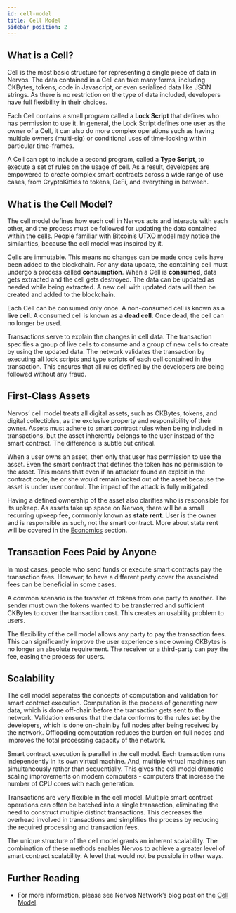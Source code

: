 ```yaml
---
id: cell-model
title: Cell Model
sidebar_position: 2
---
```


## What is a Cell?

Cell is the most basic structure for representing a single piece of data in Nervos. The data contained in a Cell can take many forms, including CKBytes, tokens, code in Javascript, or even serialized data like JSON strings. As there is no restriction on the type of data included, developers have full flexibility in their choices.

Each Cell contains a small program called a **Lock Script** that defines who has permission to use it. In general, the Lock Script defines one user as the owner of a Cell, it can also do more complex operations such as having multiple owners (multi-sig) or conditional uses of time-locking within particular time-frames.

A Cell can opt to include a second program, called a **Type Script**, to execute a set of rules on the usage of cell. As a result, developers are empowered to create complex smart contracts across a wide range of use cases, from CryptoKitties to tokens, DeFi, and everything in between.

## What is the Cell Model?

The cell model defines how each cell in Nervos acts and interacts with each other, and the process must be followed for updating the data contained within the cells. People familiar with Bitcoin’s UTXO model may notice the similarities, because the cell model was inspired by it.

Cells are immutable. This means no changes can be made once cells have been added to the blockchain. For any data update, the containing cell must undergo a process called **consumption**. When a Cell is **consumed**, data gets extracted and the cell gets destroyed. The data can be updated as needed while being extracted. A new cell with updated data will then be created and added to the blockchain.

Each Cell can be consumed only once. A non-consumed cell is known as a **live cell**. A consumed cell is known as a **dead cell**. Once dead, the cell can no longer be used.

Transactions serve to explain the changes in cell data. The transaction specifies a group of live cells to consume and a group of new cells to create by using the updated data. The network validates the transaction by executing all lock scripts and type scripts of each cell contained in the transaction. This ensures that all rules defined by the developers are being followed without any fraud.

## First-Class Assets

Nervos’ cell model treats all digital assets, such as CKBytes, tokens, and digital collectibles, as the exclusive property and responsibility of their owner. Assets must adhere to smart contract rules when being included in transactions, but the asset inherently belongs to the user instead of the smart contract. The difference is subtle but critical. 

When a user owns an asset, then only that user has permission to use the asset. Even the smart contract that defines the token has no permission to the asset. This means that even if an attacker found an exploit in the contract code, he or she would remain locked out of the asset because the asset is under user control. The impact of the attack is fully mitigated.

Having a defined ownership of the asset also clarifies who is responsible for its upkeep. As assets take up space on Nervos, there will be a small recurring upkeep fee, commonly known as **state rent**. User is the owner and is responsible as such, not the smart contract. More about state rent will be covered in the [Economics](economics) section.

## Transaction Fees Paid by Anyone

In most cases, people who send funds or execute smart contracts pay the transaction fees. However, to have a different party cover the associated fees can be beneficial in some cases.

A common scenario is the transfer of tokens from one party to another. The sender must own the tokens wanted to be transferred and sufficient CKBytes to cover the transaction cost. This creates an usability problem to users.

The flexibility of the cell model allows any party to pay the transaction fees. This can significantly improve the user experience since owning CKBytes is no longer an absolute requirement. The receiver or a third-party can pay the fee, easing the process for users.

## Scalability

The cell model separates the concepts of computation and validation for smart contract execution. Computation is the process of generating new data, which is done off-chain before the transaction gets sent to the network. Validation ensures that the data conforms to the rules set by the developers, which is done on-chain by full nodes after being received by the network. Offloading computation reduces the burden on full nodes and improves the total processing capacity of the network.

Smart contract execution is parallel in the cell model. Each transaction runs independently in its own virtual machine. And, multiple virtual machines run simultaneously rather than sequentially. This gives the cell model dramatic scaling improvements on modern computers - computers that increase the number of CPU cores with each generation.

Transactions are very flexible in the cell model. Multiple smart contract operations can often be batched into a single transaction, eliminating the need to construct multiple distinct transactions. This decreases the overhead involved in transactions and simplifies the process by reducing the required processing and transaction fees.

The unique structure of the cell model grants an inherent scalability. The combination of these methods enables Nervos to achieve a greater level of smart contract scalability. A level that would not be possible in other ways.

## Further Reading

* For more information, please see Nervos Network’s blog post on the [Cell Model](https://medium.com/nervosnetwork/https-medium-com-nervosnetwork-cell-model-7323fca57571). 
